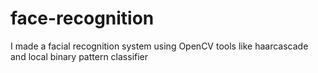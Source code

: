 # face-recognition
I made a facial recognition system using OpenCV tools like haarcascade and local binary pattern classifier
